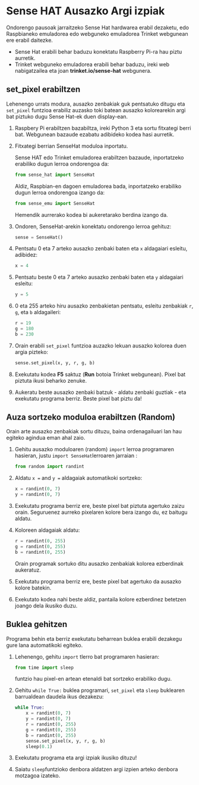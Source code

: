 # Sense HAT Ausazko Argi izpiak

Ondorengo pausoak jarraitzeko Sense Hat hardwarea erabil dezaketu, edo Raspbianeko emuladorea edo webguneko emuladorea Trinket webgunean ere erabil daitezke.

- Sense Hat erabili behar baduzu konektatu Raspberry Pi-ra hau piztu aurretik.
- Trinket webguneko emuladorea erabili behar baduzu, ireki web nabigatzailea eta joan **trinket.io/sense-hat** webgunera.

## set_pixel erabiltzen

Lehenengo urrats modura, ausazko zenbakiak guk pentsatuko ditugu eta `set_pixel` funtzioa erabiliz auzasko toki batean ausazko kolorearekin argi bat piztuko dugu Sense Hat-ek duen display-ean. 

1. Raspbery Pi erabiltzen bazabiltza, ireki Python 3 eta sortu fitxategi berri bat. Webgunean bazaude ezabatu adibideko kodea hasi aurretik. 

1. Fitxategi berrian SenseHat moduloa inportatu.

    Sense HAT edo Trinket emuladorea erabiltzen bazaude, inportatzeko erabiliko dugun lerroa ondorengoa da:

    ```python
    from sense_hat import SenseHat
    ```

    Aldiz, Raspbian-en dagoen emuladorea bada, inportatzeko erabiliko dugun lerroa ondorengoa izango da:

    ```python
    from sense_emu import SenseHat
    ```

    Hemendik aurrerako kodea bi aukeretarako berdina izango da.

1. Ondoren, SenseHat-arekin konektatu  ondorengo lerroa gehituz:

    ```python
    sense = SenseHat()
    ```

1. Pentsatu 0 eta 7 arteko ausazko zenbaki baten eta `x` aldagaiari esleitu, adibidez:

    ```python
    x = 4
    ```

1. Pentsatu beste 0 eta 7 arteko ausazko zenbaki baten eta `y` aldagaiari esleitu:

    ```python
    y = 5
    ```

1. 0 eta 255 arteko hiru ausazko zenbakietan pentsatu, esleitu zenbakiak `r`, `g`, eta `b` aldagaileri:

    ```python
    r = 19
    g = 180
    b = 230
    ```

1. Orain erabili `set_pixel` funtzioa auzazko lekuan ausazko kolorea duen argia pizteko:

    ```python
    sense.set_pixel(x, y, r, g, b)
    ```

1. Exekutatu kodea **F5** saktuz (**Run** botoia Trinket webgunean). Pixel bat piztuta ikusi beharko zenuke.

1. Aukeratu beste ausazko zenbaki batzuk - aldatu zenbaki guztiak - eta exekutatu programa berriz. Beste pixel bat piztu da!

## Auza sortzeko moduloa erabiltzen (Random)

Orain arte ausazko zenbakiak sortu dituzu, baina ordenagailuari lan hau egiteko agindua eman ahal zaio. 

1. Gehitu ausazko moduloaren (random) `import` lerroa programaren hasieran, justu `import SenseHat`lerroaren jarraian :

    ```python
    from random import randint
    ```

1. Aldatu `x =` and `y =` aldagaiak automatikoki sortzeko:

    ```python
    x = randint(0, 7)
    y = randint(0, 7)
    ```

1. Exekutatu programa berriz ere, beste pixel bat piztuta agertuko zaizu orain. Seguruenez aurreko pixelaren kolore bera izango du, ez baitugu aldatu.

1. Koloreen aldagaiak aldatu:

    ```python
    r = randint(0, 255)
    g = randint(0, 255)
    b = randint(0, 255)
    ```

    Orain programak sortuko ditu ausazko zenbakiak kolorea ezberdinak aukeratuz.

1. Exekutatu programa berriz ere, beste pixel bat agertuko da ausazko kolore batekin.

1. Exekutato kodea nahi beste aldiz, pantaila kolore ezberdinez betetzen joango dela ikusiko duzu.

## Buklea gehitzen

Programa behin eta berriz exekutatu beharrean buklea erabili dezakegu gure lana automatikoki egiteko.


1. Lehenengo, gehitu `import` tlerro bat programaren hasieran:

    ```python
    from time import sleep
    ```

    funtzio hau pixel-en artean etenaldi bat sortzeko erabiliko dugu.

1. Gehitu `while True:` buklea programari, `set_pixel` eta `sleep` buklearen barrualdean daudela ikus dezakezu:

    ```python
    while True:
        x = randint(0, 7)
        y = randint(0, 7)
        r = randint(0, 255)
        g = randint(0, 255)
        b = randint(0, 255)
        sense.set_pixel(x, y, r, g, b)
        sleep(0.1)
    ```

1. Exekutatu programa eta argi izpiak ikusiko dituzu!

1. Saiatu `sleep`funtzioko denbora aldatzen argi izpien arteko denbora motzagoa izateko.
